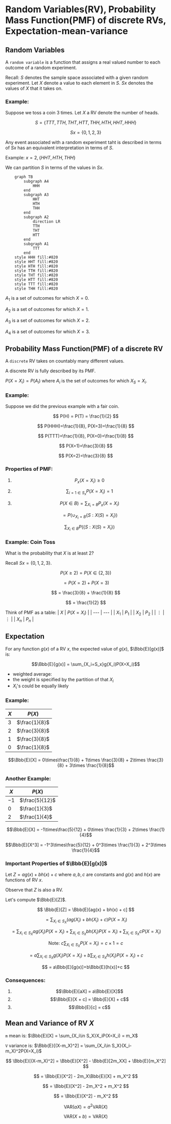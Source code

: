 # Random Variables(RV), Probability Mass Function(PMF) of discrete RVs, Expectation-mean-variance

## Random Variables

A `random variable` is a function that assigns a real valued number to each outcome of a random experiment. 

Recall: $S$ denotes the sample space associated with a given random experiment. Let $X$ denote a value to each element in $S$. $Sx$ denotes the values of $X$ that it takes on.

### Example:

Suppose we toss a coin 3 times. Let $X$ a RV denote the number of heads.

$$
S = \{TTT, TTH, THT, HTT, THH, HTH, HHT, HHH\}
$$

$$
Sx = \{0, 1, 2, 3\}
$$

Any event associated with a random experiment taht is described in terms of $Sx$ has an equivalent interpretation in terms of $S$.

Example: $x=2, \{HHT, HTH, THH\}$

We can partition $S$ in terms of the values in $Sx$.

```mermaid
    graph TB
        subgraph A4
            HHH
        end
        subgraph A3
            HHT
            HTH
            THH
        end
        subgraph A2
            direction LR
            TTH
            THT
            HTT
        end
        subgraph A1
            TTT
        end
    style HHH fill:#820
    style HHT fill:#820
    style HTH fill:#820
    style TTH fill:#820
    style THT fill:#820
    style HTT fill:#820
    style TTT fill:#820
    style THH fill:#820
```

$A_1$ is a set of outcomes for which $X=0$.

$A_2$ is a set of outcomes for which $X=1$.

$A_3$ is a set of outcomes for which $X=2$.

$A_4$ is a set of outcomes for which $X=3$.

## Probability Mass Function(PMF) of a discrete RV

A `discrete` RV takes on countably many different values.

A discrete RV is fully described by its PMF.

$P(X=X_i) = P(A_I)$ where $A_i$ is the set of outcomes for which $X_S = X_i$.

### Example:

Suppose we did the previous example with a fair coin. 

$$
P(H) = P(T) = \frac{1}{2}
$$

$$
P(HHH)=\frac{1}{8}, P(X=3)=\frac{1}{8}
$$

$$
P(TTT)=\frac{1}{8}, P(X=0)=\frac{1}{8}
$$

$$
P(X=1)=\frac{3}{8}
$$

$$
P(X=2)=\frac{3}{8}
$$

### Properties of PMF:

1. $$P_x(X=X_i) \ge 0$$
2. $$\sum_{i=1 \in S_x}P(X=X_i) = 1$$
3. $$P(X \in B) = \sum_{X_i = B}P_x(X=X_i)$$
   
   $$= P(\cup_{X_i=B} \{S:X(S)=X_i\})$$
   
   $$\sum_{X_i\in B}P(\{S:X(S)=X_i\})$$

### Example: Coin Toss

What is the probability that $X$ is at least $2$?

Recall $Sx = \{0,1,2,3\}$.

$$
P(X \ge 2) = P(X \in \{2,3\})
$$

$$
= P(X=2) + P(X=3)
$$

$$
= \frac{3}{8} + \frac{1}{8}
$$

$$
= \frac{1}{2}
$$

Think of PMF as a table:
| $X$ | $P(X=X_i)$ |
| --- | --- |
| $X_1$ | $P_1$ |
| $X_2$ | $P_2$ |
| $\vdots$ | $\vdots$ |
| $X_n$ | $P_n$ |

## Expectation

For any function $g(x)$ of a RV $x$, the expected value of $g(x)$, $\Bbb{E}[g(x)]$ is:

$$\Bbb{E}[g(x)] = \sum_{X_i=S_x}g(X_i)P(X=X_i)$$

* weighted average:
* the weight is specified by the partition of that $X_i$
* $X_i$'s could be equally likely

### Example:
| $X$ | $P(X)$ |
| --- | --- |
| $3$ | $\frac{1}{8}$ |
| $2$ | $\frac{3}{8}$ |
| $1$ | $\frac{3}{8}$ |
| $0$ | $\frac{1}{8}$ |

$$\Bbb{E}[X] = 0\times\frac{1}{8} + 1\times \frac{3}{8} + 2\times \frac{3}{8} + 3\times \frac{1}{8}$$

### Another Example:

| $X$ | $P(X)$ |
| --- | --- |
| $-1$ | $\frac{5}{12}$ |
| $0$ | $\frac{1}{3}$ |
| $2$ | $\frac{1}{4}$ |

$$\Bbb{E}[X] = -1\times\frac{5}{12} + 0\times \frac{1}{3} + 2\times \frac{1}{4}$$

$$\Bbb{E}[X^3] = -1^3\times\frac{5}{12} + 0^3\times \frac{1}{3} + 2^3\times \frac{1}{4}$$

### Important Properties of $\Bbb{E}[g(x)]$

Let $Z = ag(x)+bh(x) + c$ where $a,b,c$ are constants and $g(x)$ and $h(x)$ are functions of RV $x$.

Observe that $Z$ is also a RV.

Let's compute $\Bbb{E}[Z]$.

$$
\Bbb{E}[Z] = \Bbb{E}[ag(x) + bh(x) + c]
$$

$$
= \sum_{X_i\in S_X}(ag(X_i)+bh(X_i)+c)P(X=X_i)
$$

$$
= \sum_{X_i\in S_X} ag(X_i) P(X=X_i) + \sum_{X_i\in S_X}bh(X_i)P(X=X_i)+ \sum_{X_i\in S_X}c P(X=X_i)
$$

$$
\text{Note: }c\sum_{X_i\in S_X}P(X=X_i)=c\times 1 = c
$$

$$
= a\sum_{X_i\in S_X} g(X_i) P(X=X_i) + b\sum_{X_i\in S_X}h(X_i)P(X=X_i) + c
$$

$$
= a\Bbb{E}[g(x)]+b\Bbb{E}[h(x)]+c
$$

### Consequences:

1. $$\Bbb{E}[aX] = a\Bbb{E}[X]$$
2. $$\Bbb{E}[X + c] = \Bbb{E}[X] + c$$
3. $$\Bbb{E}[c] = c$$

## Mean and Variance of RV $X$

`m` mean is: $\Bbb{E}[X] = \sum_{X_i\in S_X}X_iP(X=X_i) = m_X$

`V` variance is: $\Bbb{E}[(X-m_X)^2] = \sum_{X_i\in S_X}(X_i-m_X)^2P(X=X_i)$

$$ 
\Bbb{E}[(X-m_X)^2] = \Bbb{E}[X^2] - \Bbb{E}[2m_XX] + \Bbb{E}[m_X^2]
$$

$$
= \Bbb{E}[X^2] - 2m_X\Bbb{E}[X] + m_X^2
$$

$$
= \Bbb{E}[X^2] - 2m_X^2 + m_X^2
$$

$$
= \Bbb{E}[X^2] - m_X^2
$$

$$
\text{VAR}(aX) = a^2\text{VAR}(X)
$$

$$
\text{VAR}(X + b) = \text{VAR}(X)
$$



